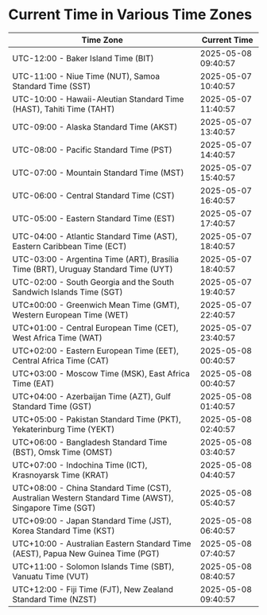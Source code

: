 # Current Time in Various Time Zones

| Time Zone | Current Time |
|-----------|--------------|
| UTC-12:00 - Baker Island Time (BIT) | 2025-05-08 09:40:57 |
| UTC-11:00 - Niue Time (NUT), Samoa Standard Time (SST) | 2025-05-07 10:40:57 |
| UTC-10:00 - Hawaii-Aleutian Standard Time (HAST), Tahiti Time (TAHT) | 2025-05-07 11:40:57 |
| UTC-09:00 - Alaska Standard Time (AKST) | 2025-05-07 13:40:57 |
| UTC-08:00 - Pacific Standard Time (PST) | 2025-05-07 14:40:57 |
| UTC-07:00 - Mountain Standard Time (MST) | 2025-05-07 15:40:57 |
| UTC-06:00 - Central Standard Time (CST) | 2025-05-07 16:40:57 |
| UTC-05:00 - Eastern Standard Time (EST) | 2025-05-07 17:40:57 |
| UTC-04:00 - Atlantic Standard Time (AST), Eastern Caribbean Time (ECT) | 2025-05-07 18:40:57 |
| UTC-03:00 - Argentina Time (ART), Brasília Time (BRT), Uruguay Standard Time (UYT) | 2025-05-07 18:40:57 |
| UTC-02:00 - South Georgia and the South Sandwich Islands Time (SGT) | 2025-05-07 19:40:57 |
| UTC±00:00 - Greenwich Mean Time (GMT), Western European Time (WET) | 2025-05-07 22:40:57 |
| UTC+01:00 - Central European Time (CET), West Africa Time (WAT) | 2025-05-07 23:40:57 |
| UTC+02:00 - Eastern European Time (EET), Central Africa Time (CAT) | 2025-05-08 00:40:57 |
| UTC+03:00 - Moscow Time (MSK), East Africa Time (EAT) | 2025-05-08 00:40:57 |
| UTC+04:00 - Azerbaijan Time (AZT), Gulf Standard Time (GST) | 2025-05-08 01:40:57 |
| UTC+05:00 - Pakistan Standard Time (PKT), Yekaterinburg Time (YEKT) | 2025-05-08 02:40:57 |
| UTC+06:00 - Bangladesh Standard Time (BST), Omsk Time (OMST) | 2025-05-08 03:40:57 |
| UTC+07:00 - Indochina Time (ICT), Krasnoyarsk Time (KRAT) | 2025-05-08 04:40:57 |
| UTC+08:00 - China Standard Time (CST), Australian Western Standard Time (AWST), Singapore Time (SGT) | 2025-05-08 05:40:57 |
| UTC+09:00 - Japan Standard Time (JST), Korea Standard Time (KST) | 2025-05-08 06:40:57 |
| UTC+10:00 - Australian Eastern Standard Time (AEST), Papua New Guinea Time (PGT) | 2025-05-08 07:40:57 |
| UTC+11:00 - Solomon Islands Time (SBT), Vanuatu Time (VUT) | 2025-05-08 08:40:57 |
| UTC+12:00 - Fiji Time (FJT), New Zealand Standard Time (NZST) | 2025-05-08 09:40:57 |
